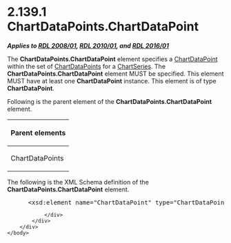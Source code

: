 <html dir="LTR" xmlns:mshelp="http://msdn.microsoft.com/mshelp" xmlns:ddue="http://ddue.schemas.microsoft.com/authoring/2003/5" xmlns:xlink="http://www.w3.org/1999/xlink" xmlns:tool="http://www.microsoft.com/tooltip">
    <head>
        <meta http-equiv="Content-Type" content="text/html; CHARSET=utf-8"></meta>
        <meta name="save" content="history"></meta>
        <title>2.139.1 ChartDataPoints.ChartDataPoint</title>
        <xml>
            <mshelp:toctitle title="2.139.1 ChartDataPoints.ChartDataPoint"></mshelp:toctitle>
            <mshelp:rltitle title="[MS-RDL]: ChartDataPoints.ChartDataPoint"></mshelp:rltitle>
            <mshelp:keyword index="A" term="5c72c8fc-2f53-4281-9f94-7d8eff0527bf"></mshelp:keyword>
            <mshelp:attr name="DCSext.ContentType" value="open specification"></mshelp:attr>
            <mshelp:attr name="AssetID" value="5c72c8fc-2f53-4281-9f94-7d8eff0527bf"></mshelp:attr>
            <mshelp:attr name="TopicType" value="kbRef"></mshelp:attr>
            <mshelp:attr name="DCSext.Title" value="[MS-RDL]: ChartDataPoints.ChartDataPoint" />
        </xml>
    </head>
    <body>
        <div id="header">
            <h1 class="heading">2.139.1 ChartDataPoints.ChartDataPoint</h1>
        </div>
        <div id="mainSection">
            <div id="mainBody">
                <div id="allHistory" class="saveHistory"></div>
                <div id="sectionSection0" class="section" name="collapseableSection">
                    

<p><b><i>Applies to </i></b><a href="1e855f94-4617-47e4-b89e-0856c6cb420f.htm"><b><i>RDL 2008/01</i></b></a><b><i>,
</i></b><a href="3428e690-a348-4ec7-8a6a-8efb42d2cdee.htm"><b><i>RDL 2010/01</i></b></a><b><i>,
and </i></b><a href="52ce3983-2bfc-4e72-9359-42aaf5fe4509.htm"><b><i>RDL 2016/01</i></b></a></p>

<p>The <b>ChartDataPoints.ChartDataPoint</b> element specifies
a <a href="86cf2a9b-4610-4ffe-8fff-16480a7bf6a4.htm">ChartDataPoint</a> within
the set of <a href="ca7b75fe-6db6-408a-bdbd-211192ba2e3f.htm">ChartDataPoints</a>
for a <a href="aee11573-3fcf-4365-938b-e6c8ceece6e1.htm"><span>ChartSeries</span></a>. The <b>ChartDataPoints.ChartDataPoint</b>
element MUST be specified. This element MUST have at least one <b>ChartDataPoint</b>
instance. This element is of type <b>ChartDataPoint</b>.</p>

<p>Following is the parent element of the <b>ChartDataPoints.ChartDataPoint</b>
element.</p>

<table>
 <thead>
  <tr>
   <th>
   <p>Parent elements</p>
   </th>
  </tr>
 </thead>
 <tr>
  <td>
  <p>ChartDataPoints</p>
  </td>
 </tr>
</table>

<p>The following is the XML Schema definition of the <b>ChartDataPoints.ChartDataPoint</b>
element.</p>

<dl>
<dd>
<div><pre> &lt;xsd:element name=&quot;ChartDataPoint&quot; type=&quot;ChartDataPointType&quot; maxOccurs=&quot;unbounded&quot; /&gt;
</pre></div>
</dd></dl>


                </div>
            </div>
        </div>
    </body>
</html>